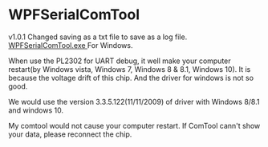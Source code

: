 # WPFSerialComTool
v1.0.1 Changed saving as a txt file to save as a log file.
<a href="https://github.com/vincentwilliam/WPFSerialComTool/blob/master/WPFSerialComTool/WPFSerialComTool/obj/Debug/WPFSerialComTool.exe?raw=true">WPFSerialComTool.exe </a>For Windows.

When use the PL2302 for UART debug, it well make your computer restart(by Windows vista, Windows 7, Windows 8 & 8.1, Windows 10).
It is because the voltage drift of this chip. And the driver for windows is not so good.

We would use the version 3.3.5.122(11/11/2009) of driver with Windows 8/8.1 and windows 10.

My comtool would not cause your computer restart. If  ComTool cann't show your data, please reconnect the chip.
